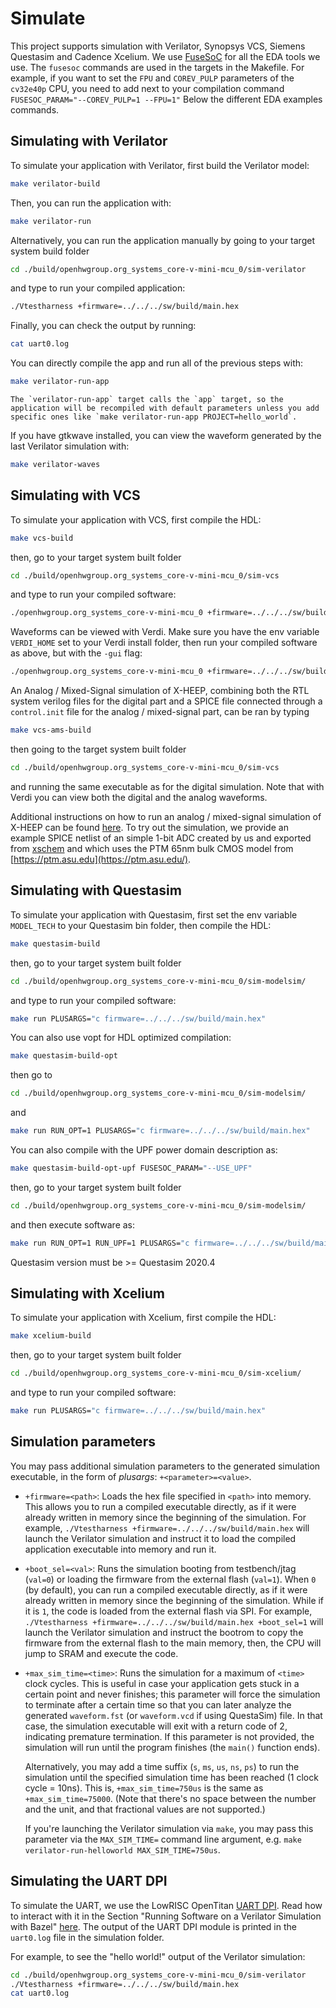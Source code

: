 # Simulate

This project supports simulation with Verilator, Synopsys VCS, Siemens Questasim and Cadence Xcelium.
We use [FuseSoC](https://github.com/olofk/fusesoc) for all the EDA tools we use. The `fusesoc` commands are used in the targets in the Makefile.
For example, if you want to set the `FPU` and `COREV_PULP` parameters of the `cv32e40p` CPU,
you need to add next to your compilation command `FUSESOC_PARAM="--COREV_PULP=1 --FPU=1"`
Below the different EDA examples commands.

## Simulating with Verilator

To simulate your application with Verilator, first build the Verilator model:

```bash
make verilator-build
```

Then, you can run the application with:

```bash
make verilator-run
```

Alternatively, you can run the application manually by going to your target system build folder

```bash
cd ./build/openhwgroup.org_systems_core-v-mini-mcu_0/sim-verilator
```

and type to run your compiled application:

```bash
./Vtestharness +firmware=../../../sw/build/main.hex
```

Finally, you can check the output by running:

```bash
cat uart0.log
```

You can directly compile the app and run all of the previous steps with:

```bash
make verilator-run-app
```

```{warning}
The `verilator-run-app` target calls the `app` target, so the application will be recompiled with default parameters unless you add specific ones like `make verilator-run-app PROJECT=hello_world`.
```

If you have gtkwave installed, you can view the waveform generated by the last Verilator simulation with:

```bash
make verilator-waves
```

## Simulating with VCS

To simulate your application with VCS, first compile the HDL:

```bash
make vcs-build
```

then, go to your target system built folder

```bash
cd ./build/openhwgroup.org_systems_core-v-mini-mcu_0/sim-vcs
```

and type to run your compiled software:

```bash
./openhwgroup.org_systems_core-v-mini-mcu_0 +firmware=../../../sw/build/main.hex
```

Waveforms can be viewed with Verdi. Make sure you have the env variable `VERDI_HOME` set to your Verdi install folder, then run your compiled software as above, but with the `-gui` flag:

```bash
./openhwgroup.org_systems_core-v-mini-mcu_0 +firmware=../../../sw/build/main.hex -gui
```

An Analog / Mixed-Signal simulation of X-HEEP, combining both the RTL system verilog files for the digital part and a SPICE file connected through a `control.init` file for the analog / mixed-signal part, can be ran by typing

```bash
make vcs-ams-build
```

then going to the target system built folder

```bash
cd ./build/openhwgroup.org_systems_core-v-mini-mcu_0/sim-vcs
```

and running the same executable as for the digital simulation. Note that with Verdi you can view both the digital and the analog waveforms.

Additional instructions on how to run an analog / mixed-signal simulation of X-HEEP can be found [here](./AnalogMixedSignal.md). To try out the simulation, we provide an example SPICE netlist of an simple 1-bit ADC created by us and exported from [xschem](https://xschem.sourceforge.io/stefan/index.html) and which uses the PTM 65nm bulk CMOS model from [https://ptm.asu.edu](https://ptm.asu.edu/).

## Simulating with Questasim

To simulate your application with Questasim, first set the env variable `MODEL_TECH` to your Questasim bin folder, then compile the HDL:

```bash
make questasim-build
```

then, go to your target system built folder

```bash
cd ./build/openhwgroup.org_systems_core-v-mini-mcu_0/sim-modelsim/
```

and type to run your compiled software:

```bash
make run PLUSARGS="c firmware=../../../sw/build/main.hex"
```

You can also use vopt for HDL optimized compilation:

```bash
make questasim-build-opt
```

then go to

```bash
cd ./build/openhwgroup.org_systems_core-v-mini-mcu_0/sim-modelsim/
```

and

```bash
make run RUN_OPT=1 PLUSARGS="c firmware=../../../sw/build/main.hex"
```

You can also compile with the UPF power domain description as:

```bash
make questasim-build-opt-upf FUSESOC_PARAM="--USE_UPF"
```

then, go to your target system built folder

```bash
cd ./build/openhwgroup.org_systems_core-v-mini-mcu_0/sim-modelsim/
```

and then execute software as:

```bash
make run RUN_OPT=1 RUN_UPF=1 PLUSARGS="c firmware=../../../sw/build/main.hex"
```

Questasim version must be >= Questasim 2020.4

## Simulating with Xcelium

To simulate your application with Xcelium, first compile the HDL:

```bash
make xcelium-build
```

then, go to your target system built folder

```bash
cd ./build/openhwgroup.org_systems_core-v-mini-mcu_0/sim-xcelium/
```

and type to run your compiled software:

```bash
make run PLUSARGS="c firmware=../../../sw/build/main.hex"
```

## Simulation parameters

You may pass additional simulation parameters to the generated simulation executable, in the form of *plusargs*: `+<parameter>=<value>`.

- `+firmware=<path>`:
  Loads the hex file specified in `<path>` into memory.
  This allows you to run a compiled executable directly, as if it were already written in memory since the beginning of the simulation.
  For example, `./Vtestharness +firmware=../../../sw/build/main.hex` will launch the Verilator simulation and instruct it to load the compiled application executable into memory and run it.

- `+boot_sel=<val>`:
  Runs the simulation booting from testbench/jtag (`val=0`) or loading the firmware from the external flash (`val=1`).
  When `0` (by default), you can run a compiled executable directly, as if it were already written in memory since the beginning of the simulation. While if it is `1`, the code is loaded from the external flash via SPI.
  For example, `./Vtestharness +firmware=../../../sw/build/main.hex +boot_sel=1` will launch the Verilator simulation and instruct the bootrom to copy the firmware from the external flash to the main memory, then, the CPU will jump to SRAM and execute the code.
  
- `+max_sim_time=<time>`:
  Runs the simulation for a maximum of `<time>` clock cycles.
  This is useful in case your application gets stuck in a certain point and never finishes; this parameter will force the simulation to terminate after a certain time so that you can later analyze the generated `waveform.fst` (or `waveform.vcd` if using QuestaSim) file.
  In that case, the simulation executable will exit with a return code of 2, indicating premature termination.
  If this parameter is not provided, the simulation will run until the program finishes (the `main()` function ends).

  Alternatively, you may add a time suffix (`s`, `ms`, `us`, `ns`, `ps`) to run the simulation until the specified simulation time has been reached (1 clock cycle = 10ns).
  This is, `+max_sim_time=750us` is the same as `+max_sim_time=75000`.
  (Note that there's no space between the number and the unit, and that fractional values are not supported.)

  If you're launching the Verilator simulation via `make`, you may pass this parameter via the `MAX_SIM_TIME=` command line argument, e.g. `make verilator-run-helloworld MAX_SIM_TIME=750us`.

## Simulating the UART DPI

To simulate the UART, we use the LowRISC OpenTitan [UART DPI](https://github.com/lowRISC/opentitan/tree/master/hw/dv/dpi/uartdpi).
Read how to interact with it in the Section "Running Software on a Verilator Simulation with Bazel" [here](https://opentitan.org/guides/getting_started/setup_verilator.html#running-software-on-a-verilator-simulation-with-bazel).
The output of the UART DPI module is printed in the `uart0.log` file in the simulation folder.

For example, to see the "hello world!" output of the Verilator simulation:

```bash
cd ./build/openhwgroup.org_systems_core-v-mini-mcu_0/sim-verilator
./Vtestharness +firmware=../../../sw/build/main.hex
cat uart0.log
```
